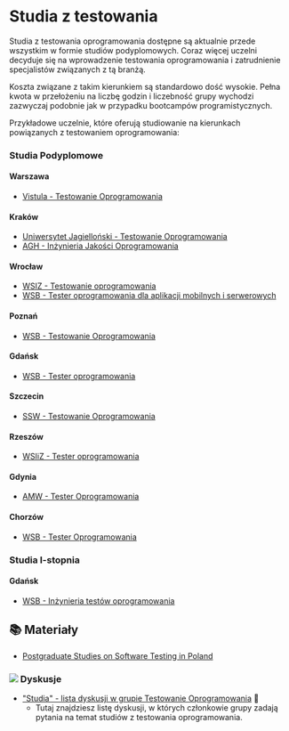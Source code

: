 # Studia z testowania

Studia z testowania oprogramowania dostępne są aktualnie przede wszystkim w formie studiów podyplomowych. Coraz więcej uczelni decyduje się na wprowadzenie testowania oprogramowania i zatrudnienie specjalistów związanych z tą branżą.

Koszta związane z takim kierunkiem są standardowo dość wysokie. Pełna kwota w przełożeniu na liczbę godzin i liczebność grupy wychodzi zazwyczaj podobnie jak w przypadku bootcampów programistycznych.

Przykładowe uczelnie, które oferują studiowanie na kierunkach powiązanych z testowaniem oprogramowania:

### Studia Podyplomowe

#### Warszawa

* [Vistula - Testowanie Oprogramowania](http://www.vistula.edu.pl/kierunki-studiow/kontynuacja-edukacji/studia-podyplomowe/informatyka/testowanie-oprogramowania/)

#### Kraków

* [Uniwersytet Jagielloński - Testowanie Oprogramowania](http://www.ii.uj.edu.pl/szczegolowe_informacje_to)
* [AGH - Inżynieria Jakości Oprogramowania](http://qa.agh.edu.pl/)

#### Wrocław

* [WSIZ - Testowanie oprogramowania](https://www.wsiz.wroc.pl/testowanie-oprogramowania.html)
* [WSB - Tester oprogramowania dla aplikacji mobilnych i serwerowych](http://www.wsb.pl/wroclaw/studenci/studia-podyplomowe/kierunki/tester-oprogramowania-dla-aplikacji-mobilnych-i-serwerowych)

#### Poznań

* [WSB - Testowanie Oprogramowania](http://www.wsb.pl/poznan/studenci/studia-podyplomowe/kierunki/testowanie-oprogramowania)

#### Gdańsk

* [WSB - Tester oprogramowania](http://www.wsb.pl/gdansk/studenci/studia-podyplomowe/kierunki/tester-oprogramowania)

#### Szczecin

* [SSW - Testowanie Oprogramowania](https://www.cb.szczecin.pl/kierunek-studiow/testowanie-oprogramowania/)

#### Rzeszów

* [WSIiZ - Tester oprogramowania](http://podyplomowe.wsiz.pl/studia-podyplomowe,Tester-oprogramowania.html)

#### Gdynia

* [AMW - Tester Oprogramowania](http://www.wdiom.amw.gdynia.pl/oferta/studia-podyplomowe/tester-oprogramowania/)

#### Chorzów

* [WSB - Tester Oprogramowania](https://www.wsb.pl/chorzow/studia-i-szkolenia/studia-podyplomowe/kierunki/tester-oprogramowania)

### Studia I-stopnia

#### Gdańsk

* [WSB - Inżynieria testów oprogramowania](https://www.wsb.pl/chorzow/studia-i-szkolenia/studia-i-stopnia/kierunki-i-specjalnosci/informatyka/inzynieria-testow-oprogramowania/program-studiow)



## **📚 Materiały**

* [Postgraduate Studies on Software Testing in Poland](http://sjsi.org/postgraduate-studies-on-software-testing-in-poland/)

### ![](.gitbook/assets/icons8-facebook-50%20%282%29.png) Dyskusje

* ["Studia" - lista dyskusji w grupie Testowanie Oprogramowania](https://www.facebook.com/groups/141683635854223/post_tags/?post_tag_id=1791637997525437) 🏤
  * Tutaj znajdziesz listę dyskusji, w których członkowie grupy zadają pytania na temat studiów z testowania oprogramowania.

